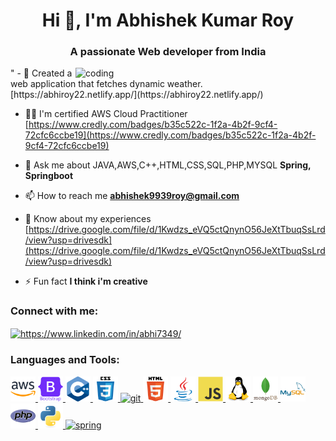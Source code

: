 <h1 align="center">Hi 👋, I'm Abhishek Kumar Roy</h1>
<h3 align="center">A passionate Web developer from India</h3>

<img align="right" alt="coding" width="400" src="https://github.com/abhishek74799/abhishek74799/assets/86395823/cdee2faa-fd86-4b2b-80d7-f976ac478985">
"
- 🔭 Created a web application that fetches dynamic weather. [https://abhiroy22.netlify.app/](https://abhiroy22.netlify.app/)

- 👨‍💻 I'm certified AWS Cloud Practitioner [https://www.credly.com/badges/b35c522c-1f2a-4b2f-9cf4-72cfc6ccbe19](https://www.credly.com/badges/b35c522c-1f2a-4b2f-9cf4-72cfc6ccbe19)

- 💬 Ask me about JAVA,AWS,C++,HTML,CSS,SQL,PHP,MYSQL **Spring, Springboot**

- 📫 How to reach me **abhishek9939roy@gmail.com**

- 📄 Know about my experiences [https://drive.google.com/file/d/1Kwdzs_eVQ5ctQnynO56JeXtTbuqSsLrd/view?usp=drivesdk](https://drive.google.com/file/d/1Kwdzs_eVQ5ctQnynO56JeXtTbuqSsLrd/view?usp=drivesdk)

- ⚡ Fun fact **I think i'm creative**

<h3 align="left">Connect with me:</h3>
<p align="left">
<a href="https://linkedin.com/in/https://www.linkedin.com/in/abhi7349/" target="blank"><img align="center" src="https://raw.githubusercontent.com/rahuldkjain/github-profile-readme-generator/master/src/images/icons/Social/linked-in-alt.svg" alt="https://www.linkedin.com/in/abhi7349/" height="30" width="40" /></a>
</p>

<h3 align="left">Languages and Tools:</h3>
<p align="left"> <a href="https://aws.amazon.com" target="_blank" rel="noreferrer"> <img src="https://raw.githubusercontent.com/devicons/devicon/master/icons/amazonwebservices/amazonwebservices-original-wordmark.svg" alt="aws" width="40" height="40"/> </a> <a href="https://getbootstrap.com" target="_blank" rel="noreferrer"> <img src="https://raw.githubusercontent.com/devicons/devicon/master/icons/bootstrap/bootstrap-plain-wordmark.svg" alt="bootstrap" width="40" height="40"/> </a> <a href="https://www.w3schools.com/cpp/" target="_blank" rel="noreferrer"> <img src="https://raw.githubusercontent.com/devicons/devicon/master/icons/cplusplus/cplusplus-original.svg" alt="cplusplus" width="40" height="40"/> </a> <a href="https://www.w3schools.com/css/" target="_blank" rel="noreferrer"> <img src="https://raw.githubusercontent.com/devicons/devicon/master/icons/css3/css3-original-wordmark.svg" alt="css3" width="40" height="40"/> </a> <a href="https://git-scm.com/" target="_blank" rel="noreferrer"> <img src="https://www.vectorlogo.zone/logos/git-scm/git-scm-icon.svg" alt="git" width="40" height="40"/> </a> <a href="https://www.w3.org/html/" target="_blank" rel="noreferrer"> <img src="https://raw.githubusercontent.com/devicons/devicon/master/icons/html5/html5-original-wordmark.svg" alt="html5" width="40" height="40"/> </a> <a href="https://www.java.com" target="_blank" rel="noreferrer"> <img src="https://raw.githubusercontent.com/devicons/devicon/master/icons/java/java-original.svg" alt="java" width="40" height="40"/> </a> <a href="https://developer.mozilla.org/en-US/docs/Web/JavaScript" target="_blank" rel="noreferrer"> <img src="https://raw.githubusercontent.com/devicons/devicon/master/icons/javascript/javascript-original.svg" alt="javascript" width="40" height="40"/> </a> <a href="https://www.linux.org/" target="_blank" rel="noreferrer"> <img src="https://raw.githubusercontent.com/devicons/devicon/master/icons/linux/linux-original.svg" alt="linux" width="40" height="40"/> </a> <a href="https://www.mongodb.com/" target="_blank" rel="noreferrer"> <img src="https://raw.githubusercontent.com/devicons/devicon/master/icons/mongodb/mongodb-original-wordmark.svg" alt="mongodb" width="40" height="40"/> </a> <a href="https://www.mysql.com/" target="_blank" rel="noreferrer"> <img src="https://raw.githubusercontent.com/devicons/devicon/master/icons/mysql/mysql-original-wordmark.svg" alt="mysql" width="40" height="40"/> </a> <a href="https://www.php.net" target="_blank" rel="noreferrer"> <img src="https://raw.githubusercontent.com/devicons/devicon/master/icons/php/php-original.svg" alt="php" width="40" height="40"/> </a> <a href="https://www.python.org" target="_blank" rel="noreferrer"> <img src="https://raw.githubusercontent.com/devicons/devicon/master/icons/python/python-original.svg" alt="python" width="40" height="40"/> </a> <a href="https://spring.io/" target="_blank" rel="noreferrer"> <img src="https://www.vectorlogo.zone/logos/springio/springio-icon.svg" alt="spring" width="40" height="40"/> </a> </p>

